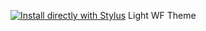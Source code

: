 [![Install directly with Stylus](https://img.shields.io/badge/Install%20directly%20with-Stylus-00adad.svg)](https://raw.githubusercontent.com/hodanli/WFtheme/main/light.user.css) Light WF Theme
